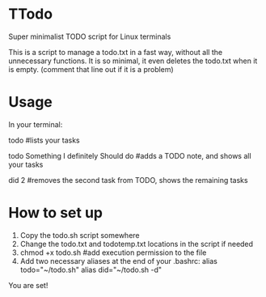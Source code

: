 # TTodo
Super minimalist TODO script for Linux terminals

This is a script to manage a todo.txt in a fast way, without all the unnecessary functions. 
It is so minimal, it even deletes the todo.txt when it is empty. (comment that line out if it is a problem)

# Usage

In your terminal:

todo #lists your tasks

todo Something I definitely Should do #adds a TODO note, and shows all your tasks

did 2 #removes the second task from TODO, shows the remaining tasks

# How to set up

1. Copy the todo.sh script somewhere
2. Change the todo.txt and todotemp.txt locations in the script if needed
3. chmod +x todo.sh #add execution permission to the file
4. Add two necessary aliases at the end of your .bashrc:
  alias todo="~/todo.sh"
  alias did="~/todo.sh -d"

You are set!
